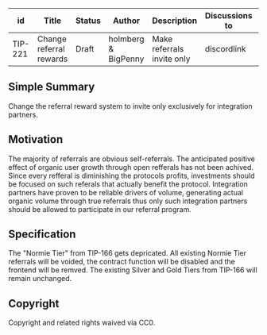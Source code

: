
| id      | Title | Status | Author | Description | Discussions to | Created |
| ----------- | ----------- | ----------- | ----------- | ----------- | ----------- | ----------- |
| TIP-221 | Change referral rewards | Draft | holmberg & BigPenny| Make referrals invite only | discordlink | 2024-08-06

## Simple Summary
Change the referral reward system to invite only exclusively for integration partners. 

## Motivation
The majority of referrals are obvious self-referrals. The anticipated positive effect of organic user growth through open refferals has not been achived. Since every refferal is diminishing the protocols profits, investments should be focused on such referals that actually benefit the protocol. Integration partners have proven to be reliable drivers of volume, generating actual organic volume through true referrals thus only such integration partners should be allowed to participate in our referral program.

## Specification
The "Normie Tier" from TIP-166 gets depricated. All existing Normie Tier referrals will be voided, the contract function will be disabled and the frontend will be remved. The existing Silver and Gold Tiers from TIP-166 will remain unchanged.

## Copyright
 
Copyright and related rights waived via CC0.
